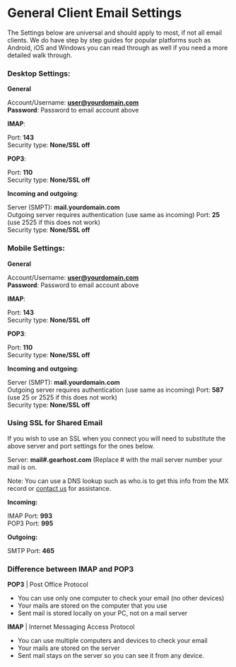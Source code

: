 # General Client Email Settings

The Settings below are universal and should apply to most, if not all email clients.  We do have step by step guides for popular platforms such as Android, iOS and Windows you can read through as well if you need a more detailed walk through. 

### Desktop Settings:
**General**

Account/Username: **user@yourdomain.com**  
**Password**: Password to email account above

**IMAP**:

Port: **143**  
Security type: **None/SSL off**

**POP3**:

Port: **110**  
Security type: **None/SSL off**


**Incoming and outgoing**:

Server (SMPT): **mail.yourdomain.com**  
Outgoing server requires authentication (use same as incoming)
Port: **25** (use 2525 if this does not work)  
Security type: **None/SSL off**

### Mobile Settings:
**General**

Account/Username: **user@yourdomain.com**  
**Password**: Password to email account above

**IMAP**:

Port: **143**  
Security type: **None/SSL off**

**POP3**:

Port: **110**  
Security type: **None/SSL off**

**Incoming and outgoing**:

Server (SMPT): **mail.yourdomain.com**  
Outgoing server requires authentication (use same as incoming)
Port: **587** (use 25 or 2525 if this does not work)  
Security type: **None/SSL off**

### Using SSL for Shared Email
If you wish to use an SSL when you connect you will need to substitute the above server and port settings for the ones below.

Server: **mail#.gearhost.com** (Replace #  with the mail server number your mail is on.

Note: You can use a DNS lookup such as who.is to get this info from the MX record or [contact us](https://www.gearhost.com/company/contact) for assistance.

**Incoming:**

IMAP Port: **993**  
POP3 Port: **995**


**Outgoing:**

SMTP Port: **465**

### Difference between IMAP and POP3
**POP3** | Post Office Protocol

- You can use only one computer to check your email (no other devices)
- Your mails are stored on the computer that you use
- Sent mail is stored locally on your PC, not on a mail server

**IMAP** | Internet Messaging Access Protocol

- You can use multiple computers and devices to check your email
- Your mails are stored on the server
- Sent mail stays on the server so you can see it from any device.